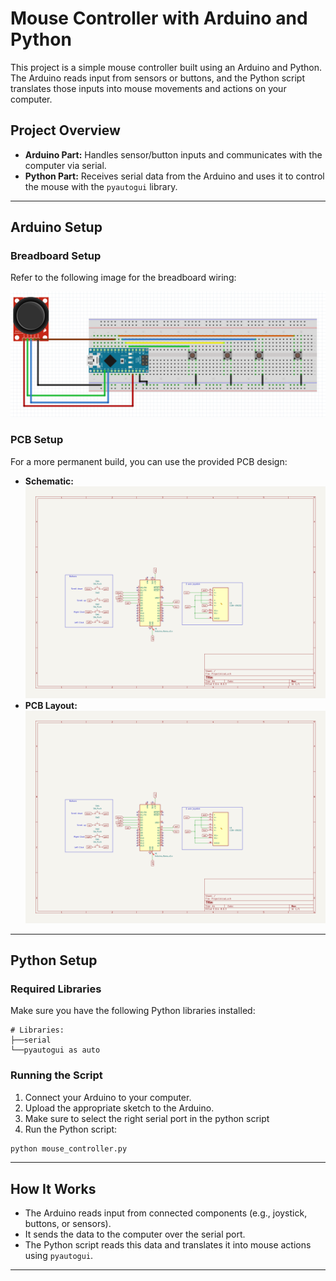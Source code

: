 # Mouse Controller with Arduino and Python

This project is a simple mouse controller built using an Arduino and Python. The Arduino reads input from sensors or buttons, and the Python script translates those inputs into mouse movements and actions on your computer.

## Project Overview

- **Arduino Part:** Handles sensor/button inputs and communicates with the computer via serial.
- **Python Part:** Receives serial data from the Arduino and uses it to control the mouse with the `pyautogui` library.

---

## Arduino Setup

### Breadboard Setup
Refer to the following image for the breadboard wiring:

<img src="Arduino/Frietzing image.png" alt="Breadboard design" width="whatever" height="whatever">

### PCB Setup
For a more permanent build, you can use the provided PCB design:

- **Schematic:**
  <img src="Arduino/Kicad Schematic.png" alt="pcb design schematic" width="whatever" height="whatever">
- **PCB Layout:**
  <img src="Arduino/Kicad Schematic.png" alt="pcb footprint design" width="whatever" height="whatever">

---

## Python Setup

### Required Libraries
Make sure you have the following Python libraries installed:

```
# Libraries:
├──serial
└──pyautogui as auto
```

### Running the Script
1. Connect your Arduino to your computer.
2. Upload the appropriate sketch to the Arduino.
3. Make sure to select the right serial port in the python script
4. Run the Python script:

```bash
python mouse_controller.py
```

---

## How It Works
- The Arduino reads input from connected components (e.g., joystick, buttons, or sensors).
- It sends the data to the computer over the serial port.
- The Python script reads this data and translates it into mouse actions using `pyautogui`.

---
